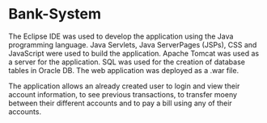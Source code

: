 # Bank-System 

The Eclipse IDE was used to develop the application using the Java programming language. Java Servlets, Java ServerPages (JSPs), CSS and JavaScript were used to build the application. Apache Tomcat was used as a server for the application. SQL was used for the creation of database tables in Oracle DB. The web application was deployed as a .war file.

The application allows an already created user to login and view their account information, to see previous transactions, to transfer moeny between their different accounts and to pay a bill using any of their accounts.
